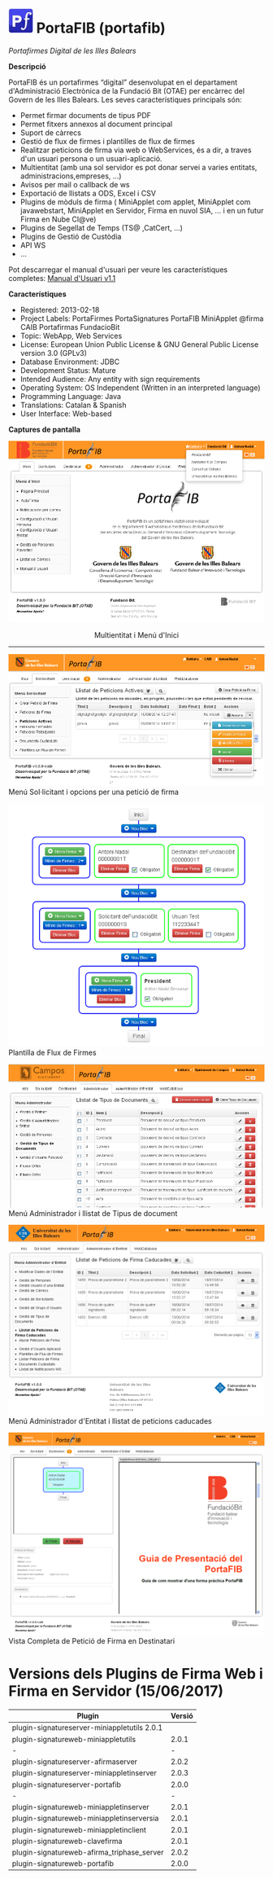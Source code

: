 # ![Logo](https://github.com/GovernIB/maven/raw/binaris/portafib/projectinfo_Attachments/icon.jpg) PortaFIB (portafib)
 *Portafirmes Digital de les Illes Balears*


**Descripció**

PortaFIB és un portafirmes “digital” desenvolupat en el departament d'Administració Electrònica de la Fundació Bit (OTAE) per encàrrec del Govern de les Illes Balears.
Les seves característiques principals són:
* Permet firmar documents de tipus PDF
* Permet fitxers annexos al document principal
* Suport de càrrecs
* Gestió de flux de firmes i plantilles de flux de firmes
* Realitzar peticions de firma via web o WebServices, és a dir, a traves d'un usuari persona o un usuari-aplicació.
* Multientitat (amb una sol servidor es pot donar servei a varies entitats, administracions,empreses, ...)
* Avisos per mail o callback de ws
* Exportació de llistats a ODS, Excel i CSV
* Plugins de mòduls de firma ( MiniApplet com applet, MiniApplet com javawebstart, MiniApplet en Servidor, Firma en nuvol SIA, ... i en un futur Firma en Nube Cl@ve)
* Plugins de Segellat de Temps (TS@ ,CatCert, ...)
* Plugins de Gestió de Custòdia
* API WS
* ...

Pot descarregar el manual d'usuari per veure les característiques completes: [Manual d'Usuari v1.1](https://github.com/GovernIB/portafib/raw/portafib-1.1/doc/pdf/Manual_de_Usuari_de_PortaFIB.pdf)


**Característiques**

* Registered: 2013-02-18 
* Project Labels: PortaFirmes  PortaSignatures  PortaFIB  MiniApplet @firma  CAIB  Portafirmas  FundacioBit  
* Topic: WebApp, Web Services
* License: European Union Public License & GNU General Public License version 3.0 (GPLv3)
* Database Environment:  JDBC
* Development Status: Mature
* Intended Audience:  Any entity with sign requirements
* Operating System:  OS Independent (Written in an interpreted language)
* Programming Language:  Java
* Translations: Catalan & Spanish
* User Interface: Web-based

**Captures de pantalla**

![Multientitat i Menú d'Inici](https://github.com/GovernIB/maven/raw/binaris/portafib/projectinfo_Attachments/screenshots/screenshot_1.png)<br/>
<center>Multientitat i Menú d'Inici</center>
<hr/>

![Menú Sol·licitant i opcions per una petició de firma](https://github.com/GovernIB/maven/raw/binaris/portafib/projectinfo_Attachments/screenshots/screenshot_2.png)<br/>
Menú Sol·licitant i opcions per una petició de firma

![Plantilla de Flux de Firmes](https://github.com/GovernIB/maven/raw/binaris/portafib/projectinfo_Attachments/screenshots/screenshot_3.png)<br/>
Plantilla de Flux de Firmes

 
![Menú Administrador i llistat de Tipus de document](https://github.com/GovernIB/maven/raw/binaris/portafib/projectinfo_Attachments/screenshots/screenshot_4.png)<br/>
Menú Administrador i llistat de Tipus de document

 
![Menú Administrador d'Entitat i llistat de peticions caducades](https://github.com/GovernIB/maven/raw/binaris/portafib/projectinfo_Attachments/screenshots/screenshot_5.png)<br/>
Menú Administrador d'Entitat i llistat de peticions caducades


![Vista Completa de Petició de Firma en Destinatari](https://github.com/GovernIB/maven/raw/binaris/portafib/projectinfo_Attachments/screenshots/screenshot_6.png)<br/>
Vista Completa de Petició de Firma en Destinatari




# Versions dels Plugins de Firma Web i Firma en Servidor (15/06/2017)

| Plugin  | Versió |
| ------------- | ------------- |
| plugin-signatureserver-miniappletutils 2.0.1  |
| plugin-signatureweb-miniappletutils | 2.0.1 |
| - | - |
| plugin-signatureserver-afirmaserver | 2.0.2 |
| plugin-signatureserver-miniappletinserver | 2.0.3 |
| plugin-signatureserver-portafib | 2.0.0 |
| - | - |
| plugin-signatureweb-miniappletinserver | 2.0.1 |
| plugin-signatureweb-miniappletinserversia | 2.0.1 |
| plugin-signatureweb-miniappletinclient | 2.0.1 |
| plugin-signatureweb-clavefirma | 2.0.1 |
| plugin-signatureweb-afirma_triphase_server | 2.0.2 |
| plugin-signatureweb-portafib | 2.0.0 |

